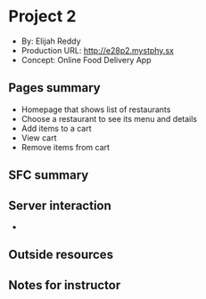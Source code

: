 # Project 2
+ By: Elijah Reddy
+ Production URL: <http://e28p2.mystphy.sx>
+ Concept: Online Food Delivery App

## Pages summary
- Homepage that shows list of restaurants
- Choose a restaurant to see its menu and details
- Add items to a cart
- View cart
- Remove items from cart

## SFC summary
  
## Server interaction
- 

## Outside resources

## Notes for instructor



